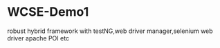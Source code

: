 # WCSE-Demo1
robust hybrid framework with testNG,web driver manager,selenium web driver apache POI etc
